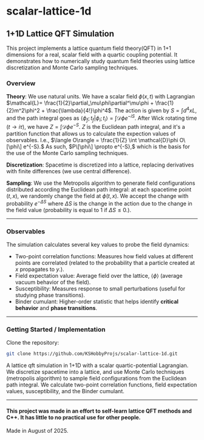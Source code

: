 # scalar-lattice-1d
## 1+1D Lattice QFT Simulation
This project implements a lattice quantum field theory(QFT) in 1+1 dimensions for a real, scalar field with a quartic coupling potential. It demonstrates how to numerically study quantum field theories using lattice discretization and Monte Carlo sampling techniques.
### Overview
**Theory**: We use natural units. We have a scalar field $\phi(x,t)$ with Lagrangian $\mathcal{L}= \frac{1}{2}\partial_\mu\phi\partial^\mu\phi + \frac{1}{2}m^2\phi^2 + \frac{\lambda}{4!}\phi^4$. The action is given by $S = \int d^4x L$, and the path integral goes as $\langle \phi_f; t_f|\phi_i; t_i\rangle = \int \mathcal{D}\phi e^{-i S}$. After Wick rotating time ($t\rightarrow i\tau$), we have $Z = \int \mathcal{D}\phi e^{-S}.$ $Z$ is the Euclidean path integral, and it's a partition function that allows us to calculate the expection values of observables. I.e., $\langle O\rangle = \frac{1}{Z} \int \mathcal{D}\phi O\[\phi\] e^{-S}.$ As such, $P\[\phi\] \propto e^{-S},$ which is the basis for the use of the Monte Carlo sampling techniques.

**Discretization**: Spacetime is discretized into a lattice, replacing derivatives with finite differences (we use central difference).

**Sampling**: We use the Metropolis algorithm to generate field configurations distributed according the Euclidean path integral: at each spacetime point $(t,x)$, we randomly change the field at $\phi(t,x)$. We accept the change with probability $e^{-\Delta S}$ where $\Delta S$ is the change in the action due to the change in the field value (probability is equal to 1 if $\Delta S\le 0$.).

---

### Observables
The simulation calculates several key values to probe the field dynamics:
 - Two-point correlation functions: Measures how field values at different points are correlated (related to the probability that a particle created at $x$ propagates to $y$.).
 - Field expectation value: Average field over the lattice, $\langle \phi \rangle$ (average vacuum behavior of the field).
 - Susceptibility: Measures response to small perturbations (useful for studying phase transitions).
 - Binder cumulant: Higher-order statistic that helps identify **critical behavior** and **phase transitions**.

---

### Getting Started / Implementation
Clone the repository: 
```bash 
git clone https://github.com/KSHobbyProjs/scalar-lattice-1d.git 
```
A lattice qft simulation in 1+1D with a scalar quartic-potential Lagrangian. We discretize spacetime into a lattice, and use Monte Carlo techniques (metropolis algorithm) to sample field configurations from the Euclidean path integral. We calculate two-point correlation functions, field expectation values, susceptibility, and the Binder cumulant.

---

#### This project was made in an effort to self-learn lattice QFT methods and C++. It has little to no practical use for other people.
Made in August of 2025.
